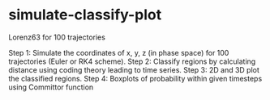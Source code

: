 # simulate-classify-plot
Lorenz63 for 100 trajectories

Step 1: Simulate the coordinates of x, y, z (in phase space) for 100 trajectories (Euler or RK4 scheme).
Step 2: Classify regions by calculating distance using coding theory leading to time series.
Step 3: 2D and 3D plot the classified regions.
Step 4: Boxplots of probability within given timesteps using Committor function
